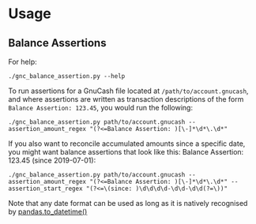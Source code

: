 # Usage

## Balance Assertions
For help:

```
./gnc_balance_assertion.py --help
```

To run assertions for a GnuCash file located at `/path/to/account.gnucash`, and where assertions are written as transaction descriptions of the form `Balance Assertion: 123.45`, you would run the following:
```
./gnc_balance_assertion.py path/to/account.gnucash --assertion_amount_regex "(?<=Balance Assertion: )[\-]*\d*\.\d*"
```

If you also want to reconcile accumulated amounts since a specific date, you might want balance assertions that look like this: Balance Assertion: 123.45 (since 2019-07-01):

```
./gnc_balance_assertion.py path/to/account.gnucash --assertion_amount_regex "(?<=Balance Assertion: )[\-]*\d*\.\d*" --assertion_start_regex "(?<=\(since: )\d\d\d\d-\d\d-\d\d(?=\))"
```

Note that any date format can be used as long as it is natively recognised by [pandas.to_datetime()](https://pandas.pydata.org/pandas-docs/stable/reference/api/pandas.to_datetime.html)
